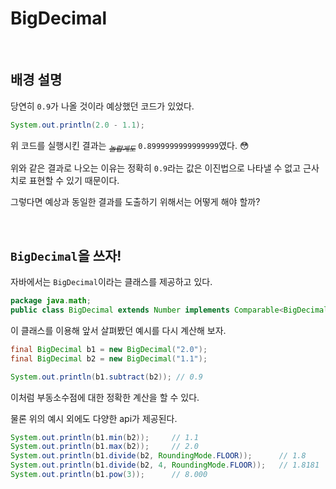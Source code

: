 # BigDecimal  

<br/>

## 배경 설명  
당연히 `0.9`가 나올 것이라 예상했던 코드가 있었다.     
```java
System.out.println(2.0 - 1.1);
```
위 코드를 실행시킨 결과는 <sub>~~*놀랍게도*~~</sub> `0.8999999999999999`였다. :flushed:     

위와 같은 결과로 나오는 이유는 정확히 `0.9`라는 값은 이진법으로 나타낼 수 없고 근사치로 표현할 수 있기 때문이다.    
  
그렇다면 예상과 동일한 결과를 도출하기 위해서는 어떻게 해야 할까?  

<br/>

## `BigDecimal`을 쓰자!  
자바에서는 `BigDecimal`이라는 클래스를 제공하고 있다.  
```java
package java.math;
public class BigDecimal extends Number implements Comparable<BigDecimal> { ... }
```

이 클래스를 이용해 앞서 살펴봤던 예시를 다시 계산해 보자.  
```java
final BigDecimal b1 = new BigDecimal("2.0");
final BigDecimal b2 = new BigDecimal("1.1");

System.out.println(b1.subtract(b2)); // 0.9
```  

이처럼 부동소수점에 대한 정확한 계산을 할 수 있다.    
  
물론 위의 예시 외에도 다양한 api가 제공된다.    
```java
System.out.println(b1.min(b2));     // 1.1
System.out.println(b1.max(b2));     // 2.0
System.out.println(b1.divide(b2, RoundingMode.FLOOR));      // 1.8
System.out.println(b1.divide(b2, 4, RoundingMode.FLOOR));   // 1.8181
System.out.println(b1.pow(3));      // 8.000
```  
